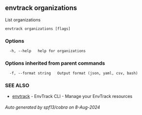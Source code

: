 ## envtrack organizations

List organizations

```
envtrack organizations [flags]
```

### Options

```
  -h, --help   help for organizations
```

### Options inherited from parent commands

```
  -f, --format string   Output format (json, yaml, csv, bash)
```

### SEE ALSO

* [envtrack](envtrack.md)	 - EnvTrack CLI - Manage your EnvTrack resources

###### Auto generated by spf13/cobra on 8-Aug-2024
